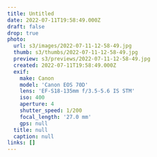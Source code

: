 ```yaml
---
title: Untitled
date: 2022-07-11T19:58:49.000Z
draft: false
drop: true
photo:
  url: s3/images/2022-07-11-12-58-49.jpg
  thumb: s3/thumbs/2022-07-11-12-58-49.jpg
  preview: s3/previews/2022-07-11-12-58-49.jpg
  created: 2022-07-11T19:58:49.000Z
  exif:
    make: Canon
    model: 'Canon EOS 70D'
    lens: 'EF-S18-135mm f/3.5-5.6 IS STM'
    iso: 400
    aperture: 4
    shutter_speed: 1/200
    focal_length: '27.0 mm'
    gps: null
  title: null
  caption: null
links: []
---
```

